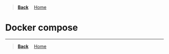 >**[Back](../README.md)**
&emsp;[Home](/README.md)

# Docker compose

---
>**[Back](../README.md)**
&emsp;[Home](/README.md)
